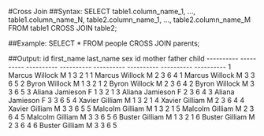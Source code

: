 #Cross Join
##Syntax:
	SELECT
    	table1.column_name_1, ..., table1.column_name_N,
        table2.column_name_1, ..., table2.column_name_M
    FROM table1 CROSS JOIN table2;

##Example:
	SELECT * FROM people CROSS JOIN parents;

##Output:
	id          first_name  last_name   sex         id          mother      father      child
	----------  ----------  ----------  ----------  ----------  ----------  ----------  ----------
	1           Marcus      Willock     M           1           3           2           1
	1           Marcus      Willock     M           2           3           6           4
	1           Marcus      Willock     M           3           3           6           5
	2           Byron       Willock     M           1           3           2           1
	2           Byron       Willock     M           2           3           6           4
	2           Byron       Willock     M           3           3           6           5
	3           Aliana      Jamieson    F           1           3           2           1
	3           Aliana      Jamieson    F           2           3           6           4
	3           Aliana      Jamieson    F           3           3           6           5
	4           Xavier      Gilliam     M           1           3           2           1
	4           Xavier      Gilliam     M           2           3           6           4
	4           Xavier      Gilliam     M           3           3           6           5
	5           Malcolm     Gilliam     M           1           3           2           1
	5           Malcolm     Gilliam     M           2           3           6           4
	5           Malcolm     Gilliam     M           3           3           6           5
	6           Buster      Gilliam     M           1           3           2           1
	6           Buster      Gilliam     M           2           3           6           4
	6           Buster      Gilliam     M           3           3           6           5